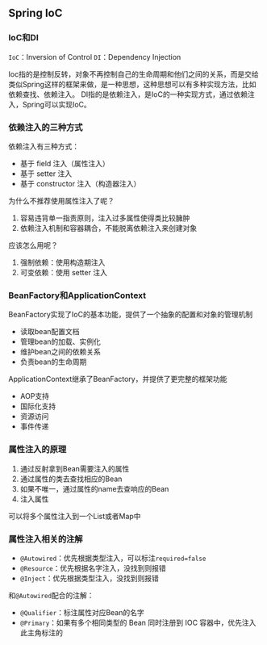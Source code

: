 ## Spring IoC

### IoC和DI

`IoC`：Inversion of Control
`DI`：Dependency Injection

Ioc指的是控制反转，对象不再控制自己的生命周期和他们之间的关系，而是交给类似Spring这样的框架来做，是一种思想，这种思想可以有多种实现方法，比如依赖查找、依赖注入。
DI指的是依赖注入，是IoC的一种实现方式，通过依赖注入，Spring可以实现IoC。

### 依赖注入的三种方式

依赖注入有三种方式：
- 基于 field 注入（属性注入）
- 基于 setter 注入
- 基于 constructor 注入（构造器注入）

为什么不推荐使用属性注入了呢？
1. 容易违背单一指责原则，注入过多属性使得类比较臃肿
2. 依赖注入机制和容器耦合，不能脱离依赖注入来创建对象

应该怎么用呢？
1. 强制依赖：使用构造期注入
2. 可变依赖：使用 setter 注入

### BeanFactory和ApplicationContext

BeanFactory实现了IoC的基本功能，提供了一个抽象的配置和对象的管理机制
- 读取bean配置文档
- 管理bean的加载、实例化
- 维护bean之间的依赖关系
- 负责bean的生命周期

ApplicationContext继承了BeanFactory，并提供了更完整的框架功能
- AOP支持
- 国际化支持
- 资源访问
- 事件传递

### 属性注入的原理
1. 通过反射拿到Bean需要注入的属性
2. 通过属性的类去查找相应的Bean
3. 如果不唯一，通过属性的name去查响应的Bean
4. 注入属性

可以将多个属性注入到一个List或者Map中

### 属性注入相关的注解
- `@Autowired`：优先根据类型注入，可以标注`required=false`
- `@Resource`：优先根据名字注入，没找到则报错
- `@Inject`：优先根据类型注入，没找到则报错

和`@Autowired`配合的注解：
- `@Qualifier`：标注属性对应Bean的名字
- `@Primary`：如果有多个相同类型的 Bean 同时注册到 IOC 容器中，优先注入此主角标注的



